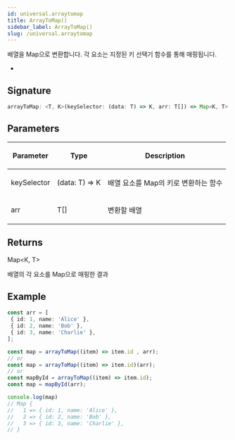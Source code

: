 ```yaml
---
id: universal.arraytomap
title: ArrayToMap()
sidebar_label: ArrayToMap()
slug: /universal.arraytomap
---
```






배열을 Map으로 변환합니다. 각 요소는 지정된 키 선택기 함수를 통해 매핑됩니다.

 *

## Signature

```typescript
arrayToMap: <T, K>(keySelector: (data: T) => K, arr: T[]) => Map<K, T>
```

## Parameters

<table><thead><tr><th>

Parameter


</th><th>

Type


</th><th>

Description


</th></tr></thead>
<tbody><tr><td>

keySelector


</td><td>

(data: T) =&gt; K


</td><td>

배열 요소를 Map의 키로 변환하는 함수


</td></tr>
<tr><td>

arr


</td><td>

T[]


</td><td>

변환할 배열


</td></tr>
</tbody></table>

## Returns

Map&lt;K, T&gt;

배열의 각 요소를 Map으로 매핑한 결과

## Example


```ts
const arr = [
 { id: 1, name: 'Alice' },
 { id: 2, name: 'Bob' },
 { id: 3, name: 'Charlie' },
];

const map = arrayToMap((item) => item.id , arr);
// or
const map = arrayToMap((item) => item.id)(arr);
// or
const mapById = arrayToMap((item) => item.id);
const map = mapById(arr);

console.log(map)
// Map {
//   1 => { id: 1, name: 'Alice' },
//   2 => { id: 2, name: 'Bob' },
//   3 => { id: 3, name: 'Charlie' },
// }
```

